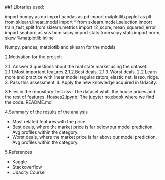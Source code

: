 
##1.Libraries used:

  import numpy as np
  import pandas as pd
  import matplotlib.pyplot as plt
  from sklearn.linear_model import *
  from sklearn.model_selection import train_test_split
  from sklearn.metrics import r2_score, mean_squared_error
  import seaborn as sns
  from scipy import stats
  from scipy.stats import norm, skew
  %matplotlib inline
  
  Numpy, pandas, matplotlib and sklearn for the models
  
 2.Motivation for the project:
  
  2.1. Answer 3 questions about the real state market using the dataset:
    2.1.1.Most important features
    2.1.2.Best deals.
    2.1.3. Worst deals.
  2.2 Learn more and practice with linear model regularizators, elastic net, lasso, ridge.
  3. Pass this assessment.
  4. Apply the new knowledge acquired in Udacity.
  
 3.Files in the repository: 
  test.csv: The dataset whith the house prices and the rest of features.
  Houses2.ipynb: The jupyter notebook where we find the code.
  README.md
 
 4.Summary of the results of the analysis
  - Most related features with the price.
  - Best deals, where the market price is far below our model prediction. Avg profiles within the category.
  - Worst deals, where the market price is far above our model prediction. Avg profiles within the category.
 
 5.References
  - Kaggle
  - Stackoverflow
  - Udacity Course
  
